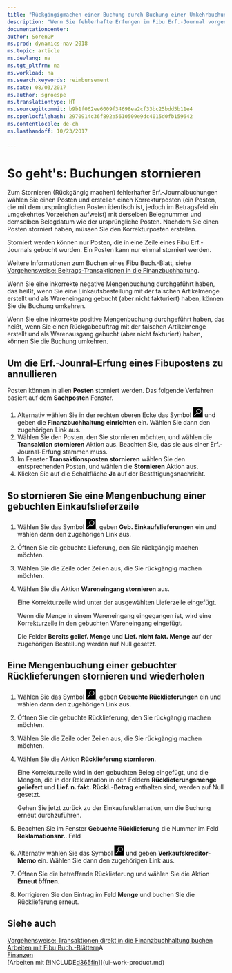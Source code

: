 ```yaml
---
title: "Rückgängigmachen einer Buchung durch Buchung einer Umkehrbuchung"
description: "Wenn Sie fehlerhafte Erfungen im Fibu Erf.-Journal vorgenommen haben, können Sie die Funktion verwenden, um die korrekte Erfung mit einem Protokoll zu annullieren."
documentationcenter: 
author: SorenGP
ms.prod: dynamics-nav-2018
ms.topic: article
ms.devlang: na
ms.tgt_pltfrm: na
ms.workload: na
ms.search.keywords: reimbursement
ms.date: 08/03/2017
ms.author: sgroespe
ms.translationtype: HT
ms.sourcegitcommit: b9b1f062ee6009f34698ea2cf33bc25bdd5b11e4
ms.openlocfilehash: 2970914c36f892a5610509e9dc4015d0fb159642
ms.contentlocale: de-ch
ms.lasthandoff: 10/23/2017

---
```

# <a name="how-to-reverse-postings"></a>So geht's: Buchungen stornieren
Zum Stornieren (Rückgängig machen) fehlerhafter Erf.-Journalbuchungen wählen Sie einen Posten und erstellen einen Korrekturposten (ein Posten, die mit dem ursprünglichen Posten identisch ist, jedoch im Betragsfeld ein umgekehrtes Vorzeichen aufweist) mit derselben Belegnummer und demselben Belegdatum wie der ursprüngliche Posten. Nachdem Sie einen Posten storniert haben, müssen Sie den Korrekturposten erstellen.

Storniert werden können nur Posten, die in eine Zeile eines Fibu Erf.-Journals gebucht wurden. Ein Posten kann nur einmal storniert werden.

Weitere Informationen zum Buchen eines Fibu Buch.-Blatt, siehe [Vorgehensweise: Beitrags-Transaktionen in die Finanzbuchhaltung](finance-how-post-transactions-directly.md).

Wenn Sie eine inkorrekte negative Mengenbuchung durchgeführt haben, das heißt, wenn Sie eine Einkaufsbestellung mit der falschen Artikelmenge erstellt und als Wareneingang gebucht (aber nicht fakturiert) haben, können Sie die Buchung umkehren.

Wenn Sie eine inkorrekte positive Mengenbuchung durchgeführt haben, das heißt, wenn Sie einen Rückgabeauftrag mit der falschen Artikelmenge erstellt und als Warenausgang gebucht (aber nicht fakturiert) haben, können Sie die Buchung umkehren.   

## <a name="to-reverse-the-journal-posting-of-a-general-ledger-entry"></a>Um die Erf.-Jounral-Erfung eines Fibupostens zu annullieren
Posten können in allen **Posten** storniert werden. Das folgende Verfahren basiert auf dem **Sachposten** Fenster.
1. Alternativ wählen Sie in der rechten oberen Ecke das Symbol ![Nach Seite oder Bericht suchen](media/ui-search/search_small.png "Nach Seite oder Bericht suchen") und geben die **Finanzbuchhaltung einrichten** ein. Wählen Sie dann den zugehörigen Link aus.
2. Wählen Sie den Posten, den Sie stornieren möchten, und wählen die **Transaktion stornieren** Aktion aus. Beachten Sie, das sie aus einer Erf.-Journal-Erfung stammen muss.
3. Im Fenster **Transaktionsposten stornieren** wählen Sie den entsprechenden Posten, und wählen die **Stornieren** Aktion aus.
4. Klicken Sie auf die Schaltfläche **Ja** auf der Bestätigungsnachricht.

## <a name="to-undo-a-quantity-posting-on-a-posted-purchase-receipt"></a>So stornieren Sie eine Mengenbuchung einer gebuchten Einkaufslieferzeile  

1.  Wählen Sie das Symbol ![Nach Seite oder Bericht suchen](media/ui-search/search_small.png "Symbol Nach Seite oder Bericht suchen"), geben **Geb. Einkaufslieferungen** ein und wählen dann den zugehörigen Link aus.  
2.  Öffnen Sie die gebuchte Lieferung, den Sie rückgängig machen möchten.  
3.  Wählen Sie die Zeile oder Zeilen aus, die Sie rückgängig machen möchten.  
4.  Wählen Sie die Aktion **Wareneingang stornieren** aus.

    Eine Korrekturzeile wird unter der ausgewählten Lieferzeile eingefügt.  

    Wenn die Menge in einem Wareneingang eingegangen ist, wird eine Korrekturzeile in den gebuchten Wareneingang eingefügt.  

    Die Felder **Bereits gelief. Menge** und **Lief. nicht fakt. Menge** auf der zugehörigen Bestellung werden auf Null gesetzt.

## <a name="to-undo-and-then-redo-a-quantity-posting-on-a-posted-return-shipment"></a>Eine Mengenbuchung einer gebuchter Rücklieferungen stornieren und wiederholen

1.  Wählen Sie das Symbol ![Nach Seite oder Bericht suchen](media/ui-search/search_small.png "Symbol Nach Seite oder Bericht suchen"), geben **Gebuchte Rücklieferungen** ein und wählen dann den zugehörigen Link aus.  
2.  Öffnen Sie die gebuchte Rücklieferung, den Sie rückgängig machen möchten.
3. Wählen Sie die Zeile oder Zeilen aus, die Sie rückgängig machen möchten.  

4.  Wählen Sie die Aktion **Rücklieferung stornieren**.  

    Eine Korrekturzeile wird in den gebuchten Beleg eingefügt, und die Mengen, die in der Reklamation in den Feldern **Rücklieferungsmenge geliefert** und **Lief. n. fakt. Rückl.-Betrag** enthalten sind, werden auf Null gesetzt.  

    Gehen Sie jetzt zurück zu der Einkaufsreklamation, um die Buchung erneut durchzuführen.  

5.  Beachten Sie im Fenster **Gebuchte Rücklieferung** die Nummer im Feld **Reklamationsnr.**. Feld  
6.  Alternativ wählen Sie das Symbol ![Nach Seite oder Bericht suchen](media/ui-search/search_small.png "Nach Seite oder Bericht suchen") und geben **Verkaufskreditor-Memo** ein. Wählen Sie dann den zugehörigen Link aus.  
7.  Öffnen Sie die betreffende Rücklieferung und wählen Sie die Aktion **Erneut öffnen**.  
8.  Korrigieren Sie den Eintrag im Feld **Menge** und buchen Sie die Rücklieferung erneut.  

## <a name="see-also"></a>Siehe auch
[Vorgehensweise: Transaktionen direkt in die Finanzbuchhaltung buchen](finance-how-post-transactions-directly.md)  
[Arbeiten mit Fibu Buch.-Blättern](ui-work-general-journals.md)A  
[Finanzen](finance.md)  
[Arbeiten mit [!INCLUDE[d365fin](includes/d365fin_md.md)]](ui-work-product.md)  

